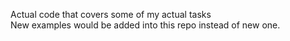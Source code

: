 Actual code that covers some of my actual tasks <br/>
New examples would be added into this repo instead of new one.
